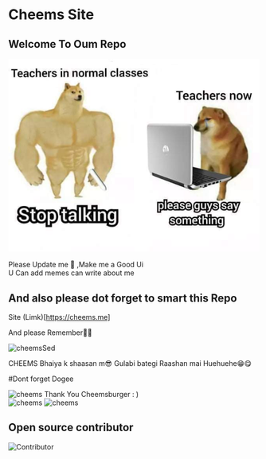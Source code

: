 # Cheems Site

## Welcome To Oum Repo

<img src="/Cheems.png" alt="cheems">

Please Update me 🙏
,Make me a Good Ui
<br>
U Can add memes can write about me
<br>

## And also please dot forget to smart this Repo

Site (Limk)[https://cheems.me]

And please Remember🥺🥺

<img src="/Cheemsed.png" alt="cheemsSed">

CHEEMS Bhaiya k shaasan m😎
Gulabi bategi Raashan mai
Huehuehe😁😋

#Dont forget Dogee

<img src="/doge.png" alt="cheems">
Thank You
Cheemsburger : )
<br>

<img src="/dorime.jpg" alt="cheems">
<img src="/human-dog.jpg" alt="cheems">

## Open source contributor
![Contributor](https://user-images.githubusercontent.com/61985253/136117601-61358bd3-7e80-412f-9544-e76fd39ac6e9.jpeg)
